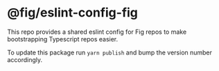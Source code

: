 # @fig/eslint-config-fig

This repo provides a shared eslint config for Fig repos to make
bootstrapping Typescript repos easier.

To update this package run `yarn publish` and bump the version number
accordingly.
